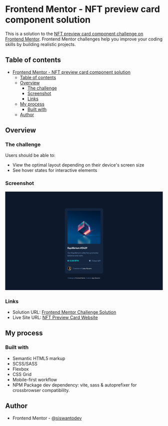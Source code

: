 # Frontend Mentor - NFT preview card component solution

This is a solution to the [NFT preview card component challenge on Frontend Mentor](https://www.frontendmentor.io/challenges/nft-preview-card-component-SbdUL_w0U). Frontend Mentor challenges help you improve your coding skills by building realistic projects.

## Table of contents

- [Frontend Mentor - NFT preview card component solution](#frontend-mentor---nft-preview-card-component-solution)
  - [Table of contents](#table-of-contents)
  - [Overview](#overview)
    - [The challenge](#the-challenge)
    - [Screenshot](#screenshot)
    - [Links](#links)
  - [My process](#my-process)
    - [Built with](#built-with)
  - [Author](#author)

## Overview

### The challenge

Users should be able to:

- View the optimal layout depending on their device's screen size
- See hover states for interactive elements

### Screenshot

![](./screenshot.png)

### Links

- Solution URL: [Frontend Mentor Challenge Solution]()
- Live Site URL: [NFT Preview Card Website](https://fem-nft-preview-card-good.netlify.app)

## My process

### Built with

- Semantic HTML5 markup
- SCSS/SASS
- Flexbox
- CSS Grid
- Mobile-first workflow
- NPM Package dev dependency: vite, sass & autoprefixer for crossbrowser compatibility.

## Author

- Frontend Mentor - [@siswantodev](https://www.frontendmentor.io/profile/siswantodev)
